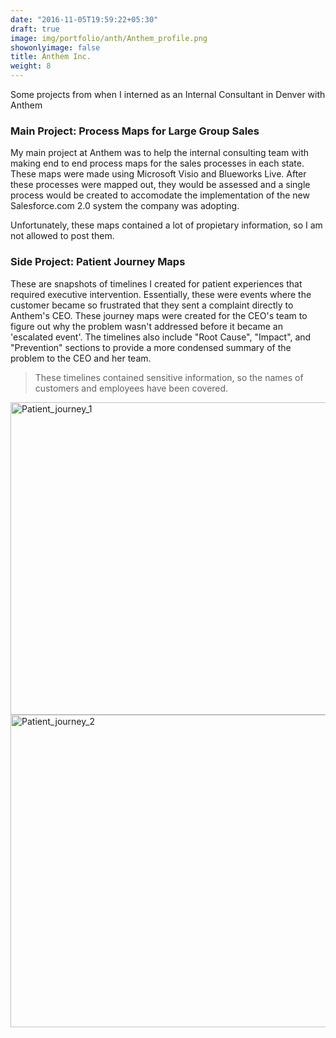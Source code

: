 ```yaml
---
date: "2016-11-05T19:59:22+05:30"
draft: true
image: img/portfolio/anth/Anthem_profile.png
showonlyimage: false
title: Anthem Inc.
weight: 8
---
```


Some projects from when I interned as an Internal Consultant in Denver with Anthem 
<!--more-->

### Main Project: Process Maps for Large Group Sales

My main project at Anthem was to help the internal consulting team with making end to end process maps for the sales processes in each state. These maps were made using Microsoft Visio and Blueworks Live. After these processes were mapped out, they would be assessed and a single process would be created to accomodate the implementation of the new Salesforce.com 2.0 system the company was adopting. 

Unfortunately, these maps contained a lot of propietary information, so I am not allowed to post them. 


### Side Project: Patient Journey Maps

These are snapshots of timelines I created for patient experiences that required executive intervention. Essentially, these were events where the customer became so frustrated that they sent a complaint directly to Anthem's CEO. These journey maps were created for the CEO's team to figure out why the problem wasn't addressed before it became an 'escalated event'. The timelines also include "Root Cause", "Impact", and "Prevention" sections to provide a more condensed summary of the problem to the CEO and her team. 

> These timelines contained sensitive information, so the names of customers and employees have been covered. 

<img src="/portfolio/8w_Anthem_files/patient_journey_1.PNG" alt="Patient_journey_1" width="600px" height="500px"/>

<img src="/portfolio/8w_Anthem_files/patient_journey_2.PNG" alt="Patient_journey_2" width="600px" height="500px"/>




